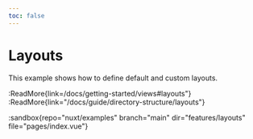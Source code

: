 ```yaml
---
toc: false
---
```


# Layouts

This example shows how to define default and custom layouts.

:ReadMore{link=/docs/getting-started/views#layouts"}
:ReadMore{link="/docs/guide/directory-structure/layouts"}

:sandbox{repo="nuxt/examples" branch="main" dir="features/layouts" file="pages/index.vue"}
